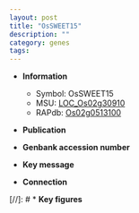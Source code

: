 ```yaml
---
layout: post
title: "OsSWEET15"
description: ""
category: genes
tags: 
---
```


* **Information**  
    + Symbol: OsSWEET15  
    + MSU: [LOC_Os02g30910](http://rice.uga.edu/cgi-bin/ORF_infopage.cgi?orf=LOC_Os02g30910)  
    + RAPdb: [Os02g0513100](http://rapdb.dna.affrc.go.jp/viewer/gbrowse_details/irgsp1?name=Os02g0513100)  

* **Publication**  

* **Genbank accession number**  

* **Key message**  

* **Connection**  

[//]: # * **Key figures**  


